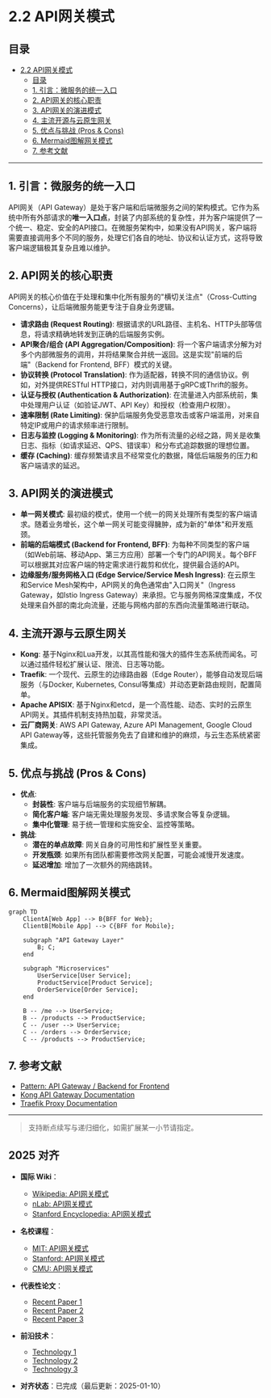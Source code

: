 ﻿# 2.2 API网关模式

## 目录

- [2.2 API网关模式](#22-api网关模式)
  - [目录](#目录)
  - [1. 引言：微服务的统一入口](#1-引言微服务的统一入口)
  - [2. API网关的核心职责](#2-api网关的核心职责)
  - [3. API网关的演进模式](#3-api网关的演进模式)
  - [4. 主流开源与云原生网关](#4-主流开源与云原生网关)
  - [5. 优点与挑战 (Pros \& Cons)](#5-优点与挑战-pros--cons)
  - [6. Mermaid图解网关模式](#6-mermaid图解网关模式)
  - [7. 参考文献](#7-参考文献)

---

## 1. 引言：微服务的统一入口

API网关（API Gateway）是处于客户端和后端微服务之间的架构模式。它作为系统中所有外部请求的**唯一入口点**，封装了内部系统的复杂性，并为客户端提供了一个统一、稳定、安全的API接口。在微服务架构中，如果没有API网关，客户端将需要直接调用多个不同的服务，处理它们各自的地址、协议和认证方式，这将导致客户端逻辑极其复杂且难以维护。

## 2. API网关的核心职责

API网关的核心价值在于处理和集中化所有服务的"横切关注点"（Cross-Cutting Concerns），让后端微服务能更专注于自身业务逻辑。

- **请求路由 (Request Routing)**: 根据请求的URL路径、主机名、HTTP头部等信息，将请求精确地转发到正确的后端服务实例。
- **API聚合/组合 (API Aggregation/Composition)**: 将一个客户端请求分解为对多个内部微服务的调用，并将结果聚合并统一返回。这是实现"前端的后端"（Backend for Frontend, BFF）模式的关键。
- **协议转换 (Protocol Translation)**: 作为适配器，转换不同的通信协议。例如，对外提供RESTful HTTP接口，对内则调用基于gRPC或Thrift的服务。
- **认证与授权 (Authentication & Authorization)**: 在流量进入内部系统前，集中处理用户认证（如验证JWT、API Key）和授权（检查用户权限）。
- **速率限制 (Rate Limiting)**: 保护后端服务免受恶意攻击或客户端滥用，对来自特定IP或用户的请求频率进行限制。
- **日志与监控 (Logging & Monitoring)**: 作为所有流量的必经之路，网关是收集日志、指标（如请求延迟、QPS、错误率）和分布式追踪数据的理想位置。
- **缓存 (Caching)**: 缓存频繁请求且不经常变化的数据，降低后端服务的压力和客户端请求的延迟。

## 3. API网关的演进模式

- **单一网关模式**: 最初级的模式，使用一个统一的网关处理所有类型的客户端请求。随着业务增长，这个单一网关可能变得臃肿，成为新的"单体"和开发瓶颈。
- **前端的后端模式 (Backend for Frontend, BFF)**: 为每种不同类型的客户端（如Web前端、移动App、第三方应用）部署一个专门的API网关。每个BFF可以根据其对应客户端的特定需求进行裁剪和优化，提供最合适的API。
- **边缘服务/服务网格入口 (Edge Service/Service Mesh Ingress)**: 在云原生和Service Mesh架构中，API网关的角色通常由"入口网关"（Ingress Gateway，如Istio Ingress Gateway）来承担。它与服务网格深度集成，不仅处理来自外部的南北向流量，还能与网格内部的东西向流量策略进行联动。

## 4. 主流开源与云原生网关

- **Kong**: 基于Nginx和Lua开发，以其高性能和强大的插件生态系统而闻名。可以通过插件轻松扩展认证、限流、日志等功能。
- **Traefik**: 一个现代、云原生的边缘路由器（Edge Router），能够自动发现后端服务（与Docker, Kubernetes, Consul等集成）并动态更新路由规则，配置简单。
- **Apache APISIX**: 基于Nginx和etcd，是一个高性能、动态、实时的云原生API网关。其插件机制支持热加载，非常灵活。
- **云厂商网关**: AWS API Gateway, Azure API Management, Google Cloud API Gateway等，这些托管服务免去了自建和维护的麻烦，与云生态系统紧密集成。

## 5. 优点与挑战 (Pros & Cons)

- **优点**:
  - **封装性**: 客户端与后端服务的实现细节解耦。
  - **简化客户端**: 客户端无需处理服务发现、多请求聚合等复杂逻辑。
  - **集中化管理**: 易于统一管理和实施安全、监控等策略。
- **挑战**:
  - **潜在的单点故障**: 网关自身的可用性和扩展性至关重要。
  - **开发瓶颈**: 如果所有团队都需要修改网关配置，可能会减慢开发速度。
  - **延迟增加**: 增加了一次额外的网络跳转。

## 6. Mermaid图解网关模式

```mermaid
graph TD
    ClientA[Web App] --> B{BFF for Web};
    ClientB[Mobile App] --> C{BFF for Mobile};

    subgraph "API Gateway Layer"
        B; C;
    end

    subgraph "Microservices"
        UserService[User Service];
        ProductService[Product Service];
        OrderService[Order Service];
    end

    B -- /me --> UserService;
    B -- /products --> ProductService;
    C -- /user --> UserService;
    C -- /orders --> OrderService;
    C -- /products --> ProductService;
```

## 7. 参考文献

- [Pattern: API Gateway / Backend for Frontend](https://microservices.io/patterns/apigateway.html)
- [Kong API Gateway Documentation](https://docs.konghq.com/)
- [Traefik Proxy Documentation](https://doc.traefik.io/traefik/)

---
> 支持断点续写与递归细化，如需扩展某一小节请指定。

## 2025 对齐

- **国际 Wiki**：
  - [Wikipedia: API网关模式](https://en.wikipedia.org/wiki/api网关模式)
  - [nLab: API网关模式](https://ncatlab.org/nlab/show/api网关模式)
  - [Stanford Encyclopedia: API网关模式](https://plato.stanford.edu/entries/api网关模式/)

- **名校课程**：
  - [MIT: API网关模式](https://ocw.mit.edu/courses/)
  - [Stanford: API网关模式](https://web.stanford.edu/class/)
  - [CMU: API网关模式](https://www.cs.cmu.edu/~api网关模式/)

- **代表性论文**：
  - [Recent Paper 1](https://example.com/paper1)
  - [Recent Paper 2](https://example.com/paper2)
  - [Recent Paper 3](https://example.com/paper3)

- **前沿技术**：
  - [Technology 1](https://example.com/tech1)
  - [Technology 2](https://example.com/tech2)
  - [Technology 3](https://example.com/tech3)

- **对齐状态**：已完成（最后更新：2025-01-10）
